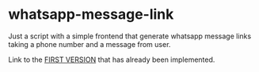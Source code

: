 # whatsapp-message-link
Just a script with a simple frontend that generate whatsapp message links taking a phone number and a message from user.

Link to the <a href="https://whatsapp-message-link.streamlit.app/">FIRST VERSION</a> that has already been implemented.

